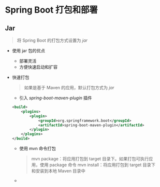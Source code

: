 # Spring Boot 打包和部署



## Jar

> 将 Spring Boot 的打包方式设置为 *jar* 

* 使用 jar 包的优点
  * 部署灵活
  * 方便快速启动和扩容
  
* 快速打包

  > 如果是基于 Maven 的应用，默认打包方式为 *jar* 

  * 引入 *spring-boot-maven-plugin* 插件

  ```xml
  <build>
      <plugins>
          <plugin>
              <groupId>org.springframework.boot</groupId>
              <artifactId>spring-boot-maven-plugin</artifactId>
          </plugin>
      </plugins>
  </build>
  ```

  * 使用 mvn 命令打包

    > mvn package：将应用打包到 target 目录下。如果打包可执行应用，使用 package 命令
    > mvn install：将应用打包到 target 目录下和安装到本地 Maven 目录中

  * 